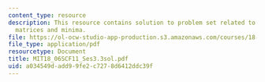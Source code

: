 ```yaml
---
content_type: resource
description: This resource contains solution to problem set related to positive definite
  matrices and minima.
file: https://ol-ocw-studio-app-production.s3.amazonaws.com/courses/18-06sc-linear-algebra-fall-2011/a034549dadd99fe2c7278d6412ddc39f_MIT18_06SCF11_Ses3.3sol.pdf
file_type: application/pdf
resourcetype: Document
title: MIT18_06SCF11_Ses3.3sol.pdf
uid: a034549d-add9-9fe2-c727-8d6412ddc39f
---
```

